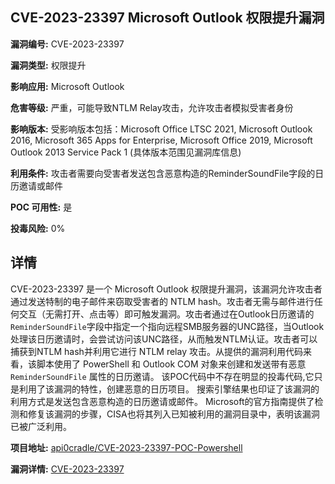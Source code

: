 ## CVE-2023-23397 Microsoft Outlook 权限提升漏洞

**漏洞编号:** CVE-2023-23397

**漏洞类型:** 权限提升

**影响应用:** Microsoft Outlook

**危害等级:** 严重，可能导致NTLM Relay攻击，允许攻击者模拟受害者身份

**影响版本:** 受影响版本包括：Microsoft Office LTSC 2021, Microsoft Outlook 2016, Microsoft 365 Apps for Enterprise, Microsoft Office 2019, Microsoft Outlook 2013 Service Pack 1 (具体版本范围见漏洞库信息)

**利用条件:** 攻击者需要向受害者发送包含恶意构造的ReminderSoundFile字段的日历邀请或邮件

**POC 可用性:** 是

**投毒风险:** 0%

## 详情

CVE-2023-23397 是一个 Microsoft Outlook 权限提升漏洞，该漏洞允许攻击者通过发送特制的电子邮件来窃取受害者的 NTLM hash。攻击者无需与邮件进行任何交互（无需打开、点击等）即可触发漏洞。攻击者通过在Outlook日历邀请的`ReminderSoundFile`字段中指定一个指向远程SMB服务器的UNC路径，当Outlook处理该日历邀请时，会尝试访问该UNC路径，从而触发NTLM认证。攻击者可以捕获到NTLM hash并利用它进行 NTLM relay 攻击。从提供的漏洞利用代码来看，该脚本使用了 PowerShell 和 Outlook COM 对象来创建和发送带有恶意 `ReminderSoundFile` 属性的日历邀请。  该POC代码中不存在明显的投毒代码,它只是利用了该漏洞的特性，创建恶意的日历项目。 搜索引擎结果也印证了该漏洞的利用方式是发送包含恶意构造的日历邀请或邮件。 Microsoft的官方指南提供了检测和修复该漏洞的步骤，CISA也将其列入已知被利用的漏洞目录中，表明该漏洞已被广泛利用。

**项目地址:** [api0cradle/CVE-2023-23397-POC-Powershell](https://github.com/api0cradle/CVE-2023-23397-POC-Powershell)

**漏洞详情:** [CVE-2023-23397](https://nvd.nist.gov/vuln/detail/CVE-2023-23397)